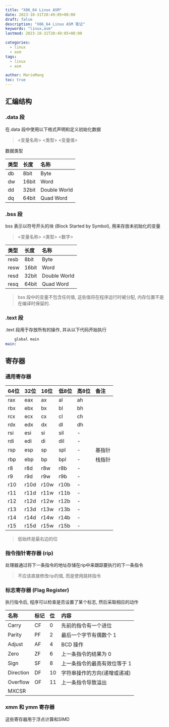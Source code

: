 ```yaml
---
title: "X86_64 Linux ASM"
date: 2023-10-31T20:49:05+08:00
draft: false
description: "X86_64 Linux ASM 笔记"
keywords: "linux,asm"
lastmod: 2023-10-31T20:49:05+08:00

categories:
  - linux
  - asm
tags:
  - linux
  - asm

author: MarioMang
toc: true
---
```


## 汇编结构

### .data 段

在.data 段中使用以下格式声明和定义初始化数据
> <变量名称> <类型> <变量值>

数据类型

| 类型 | 长度 | 名称 |
| :-- | :-- | :-- |
| db | 8bit | Byte |
| dw | 16bit | Word |
| dd | 32bit | Double World|
| dq | 64bit | Quad Word | 


### .bss 段

bss 表示以符号开头的块 (Block Started by Symbol), 用来存放未初始化的变量
> <变量名称> <类型> <数字>

| 类型 | 长度 | 名称 |
| :-- | :-- | :-- |
| resb | 8bit | Byte |
| resw | 16bit | Word |
| resd | 32bit | Double World|
| resq | 64bit | Quad Word | 

> bss 段中的变量不包含任何值, 这些值将在程序运行时被分配, 内存位置不是在编译时保留的.

### .text 段

.text 段用于存放所有的操作, 并从以下代码开始执行

``` asm 
    global main
main: 
```

## 寄存器

### 通用寄存器

| 64位 | 32位 | 16位 | 低8位 | 高8位 | 备注 |
| :-- | :-- | :-- | :-- | :-- | :-- |
| rax | eax | ax | al | ah | |
| rbx | ebx | bx | bl | bh | |
| rcx | ecx | cx | cl | ch | |
| rdx | edx | dx | dl | dh | |
| rsi | esi | si | sil |-| |
| rdi | edi | di | dil |-| |
| rsp | esp | sp | spl |-| 基指针 |
| rbp | ebp | bp | bpl |-| 栈指针 |
| r8  | r8d | r8w | r8b |-| |
| r9  | r9d | r9w | r9b |-| |
| r10 | r10d | r10w | r10b |-| |
| r11 | r11d | r11w | r11b |-| |
| r12 | r12d | r12w | r12b |-| |
| r13 | r13d | r13w | r13b |-| |
| r14 | r14d | r14w | r14b |-| |
| r15 | r15d | r15w | r15b |-| |

> 低始终是最右边的位

### 指令指针寄存器 (rip)

处理器通过将下一条指令的地址存储在rip中来跟踪要执行的下一条指令
> 不应该直接修改rip的值, 而是使用跳转指令

### 标志寄存器 (Flag Register)

执行指令后, 程序可以检查是否设置了某个标志, 然后采取相应的动作

| 名称 | 标记 | 位 | 内容 |
|:--|:--|:--|:--|
| Carry | CF | 0 | 先前的指令有一个进位 |
| Parity | PF | 2 | 最后一个字节有偶数个 1 |
| Adjust | AF | 4 | BCD 操作 |
| Zero | ZF | 6 | 上一条指令的结果为 0 |
| Sign | SF | 8 | 上一条指令的最高有效位等于 1 |
| Direction | DF | 10 | 字符串操作的方向(递增或递减) |
| Overflow | OF | 11 | 上一条指令导致溢出 |
| MXCSR | | | |

### xmm 和 ymm 寄存器

这些寄存器用于浮点计算和SIMD


